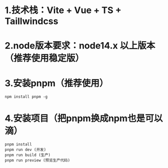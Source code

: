 # 1.技术栈：Vite + Vue + TS + Taillwindcss
# 2.node版本要求：node14.x 以上版本（推荐使用稳定版）
# 3.安装pnpm（推荐使用）
```
npm install pnpm -g
```
# 4.安装项目（把pnpm换成npm也是可以滴）
```
pnpm install 
pnpm run dev (开发)
pnpm run build (生产)
pnpm run preview (预览生产代码)
```

